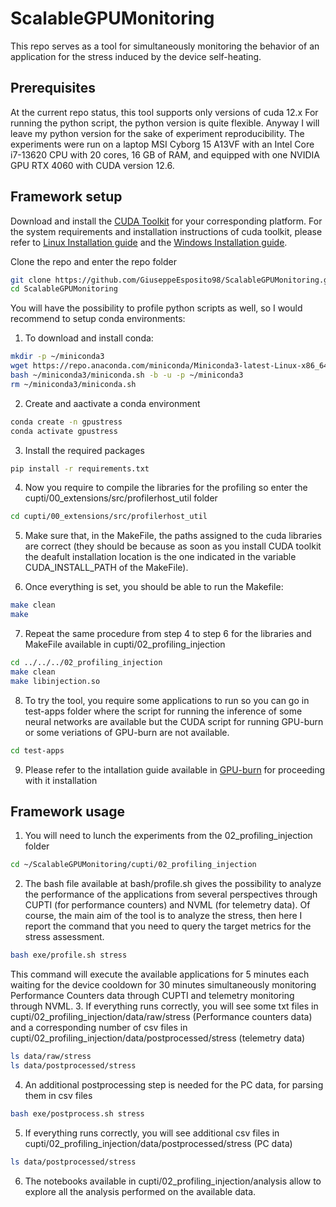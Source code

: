 # ScalableGPUMonitoring
This repo serves as a tool for simultaneously monitoring the behavior of an application for the stress induced by the device self-heating. 

## Prerequisites
At the current repo status, this tool supports only versions of cuda 12.x
For running the python script, the python version is quite flexible. Anyway I will leave my python version for the sake of experiment reproducibility.
The experiments were run on a laptop MSI Cyborg 15 A13VF with an Intel Core i7-13620 CPU with 20 cores, 16 GB of RAM, and equipped with one NVIDIA GPU RTX 4060 with CUDA version 12.6.

## Framework setup
Download and install the [CUDA Toolkit](https://developer.nvidia.com/cuda-downloads) for your corresponding platform. For the system requirements and installation instructions of cuda toolkit, please refer to [Linux Installation guide](http://docs.nvidia.com/cuda/cuda-installation-guide-linux/) and the [Windows Installation guide](http://docs.nvidia.com/cuda/cuda-installation-guide-microsoft-windows/index.html).

Clone the repo and enter the repo folder
```bash
git clone https://github.com/GiuseppeEsposito98/ScalableGPUMonitoring.git
cd ScalableGPUMonitoring
```

You will have the possibility to profile python scripts as well, so I would recommend to setup conda environments:
1. To download and install conda:
```bash
mkdir -p ~/miniconda3
wget https://repo.anaconda.com/miniconda/Miniconda3-latest-Linux-x86_64.sh -O ~/miniconda3/miniconda.sh
bash ~/miniconda3/miniconda.sh -b -u -p ~/miniconda3
rm ~/miniconda3/miniconda.sh
```
2. Create and aactivate a conda environment
```bash
conda create -n gpustress
conda activate gpustress
```
3. Install the required packages
```bash
pip install -r requirements.txt
```

4. Now you require to compile the libraries for the profiling so enter the cupti/00_extensions/src/profilerhost_util folder
```bash
cd cupti/00_extensions/src/profilerhost_util
```
5. Make sure that, in the MakeFile, the paths assigned to the cuda libraries are correct (they should be because as soon as you install CUDA toolkit the deafult installation location is the one indicated in the variable CUDA_INSTALL_PATH of the MakeFile).

6. Once everything is set, you should be able to run the Makefile:
```bash
make clean
make
```
7. Repeat the same procedure from step 4 to step 6 for the libraries and MakeFile available in cupti/02_profiling_injection
```bash
cd ../../../02_profiling_injection 
make clean
make libinjection.so
``` 

8. To try the tool, you require some applications to run so you can go in test-apps folder where the script for running the inference of some neural networks are available but the CUDA script for running GPU-burn or some veriations of GPU-burn are not available.
```bash
cd test-apps
```

9. Please refer to the intallation guide available in [GPU-burn](https://github.com/wilicc/gpu-burn) for proceeding with it installation

## Framework usage

1. You will need to lunch the experiments from the 02_profiling_injection folder
```bash
cd ~/ScalableGPUMonitoring/cupti/02_profiling_injection
```
2. The bash file available at bash/profile.sh gives the possibility to analyze the performance of the applications from several perspectives through CUPTI (for performance counters) and NVML (for telemetry data). Of course, the main aim of the tool is to analyze the stress, then here I report the command that you need to query the target metrics for the stress assessment.
```bash
bash exe/profile.sh stress
```
This command will execute the available applications for 5 minutes each waiting for the device cooldown for 30 minutes simultaneously monitoring Performance Counters data through CUPTI and telemetry monitoring through NVML. 
3. If everything runs correctly, you will see some txt files in cupti/02_profiling_injection/data/raw/stress (Performance counters data) and a corresponding number of csv files in cupti/02_profiling_injection/data/postprocessed/stress (telemetry data)
```bash
ls data/raw/stress
ls data/postprocessed/stress
```
4. An additional postprocessing step is needed for the PC data, for parsing them in csv files
```bash
bash exe/postprocess.sh stress
```
5. If everything runs correctly, you will see additional csv files in cupti/02_profiling_injection/data/postprocessed/stress (PC data)
```bash
ls data/postprocessed/stress
```
6. The notebooks available in cupti/02_profiling_injection/analysis allow to explore all the analysis performed on the available data. 
